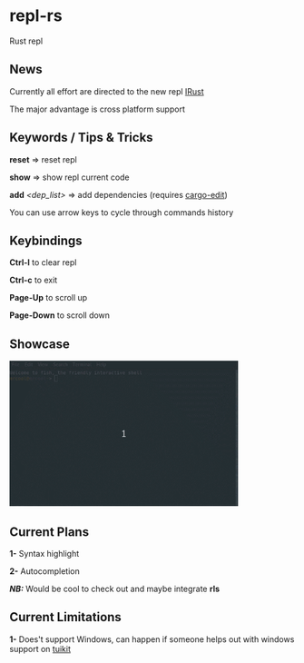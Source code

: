 # repl-rs
Rust repl

## News
Currently all effort are directed to the new repl [IRust](https://github.com/sigmaSd/IRust)

The major advantage is cross platform support

## Keywords / Tips & Tricks
**reset** => reset repl

**show** => show repl current code

**add** *<dep_list>* => add dependencies (requires [cargo-edit](https://github.com/killercup/cargo-edit))

You can use arrow keys to cycle through commands history

## Keybindings

**Ctrl-l** to clear repl

**Ctrl-c** to exit

**Page-Up** to scroll up

**Page-Down** to scroll down

## Showcase
<img src="./repl-rs.gif" width="80%" height="60%">

## Current Plans

**1-** Syntax highlight

**2-** Autocompletion

***NB:*** Would be cool to check out and maybe integrate **rls**

## Current Limitations

**1-** Does't support Windows, can happen if someone helps out with windows support on [tuikit](https://github.com/lotabout/tuikit)
